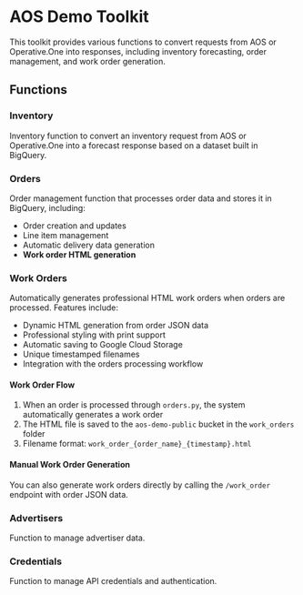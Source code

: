 # AOS Demo Toolkit

This toolkit provides various functions to convert requests from AOS or Operative.One into responses, including inventory forecasting, order management, and work order generation.

## Functions

### Inventory
Inventory function to convert an inventory request from AOS or Operative.One into a forecast response based on a dataset built in BigQuery.

### Orders
Order management function that processes order data and stores it in BigQuery, including:
- Order creation and updates
- Line item management
- Automatic delivery data generation
- **Work order HTML generation**

### Work Orders
Automatically generates professional HTML work orders when orders are processed. Features include:
- Dynamic HTML generation from order JSON data
- Professional styling with print support
- Automatic saving to Google Cloud Storage
- Unique timestamped filenames
- Integration with the orders processing workflow

#### Work Order Flow
1. When an order is processed through `orders.py`, the system automatically generates a work order
2. The HTML file is saved to the `aos-demo-public` bucket in the `work_orders` folder
4. Filename format: `work_order_{order_name}_{timestamp}.html`

#### Manual Work Order Generation
You can also generate work orders directly by calling the `/work_order` endpoint with order JSON data.

### Advertisers
Function to manage advertiser data.

### Credentials
Function to manage API credentials and authentication.